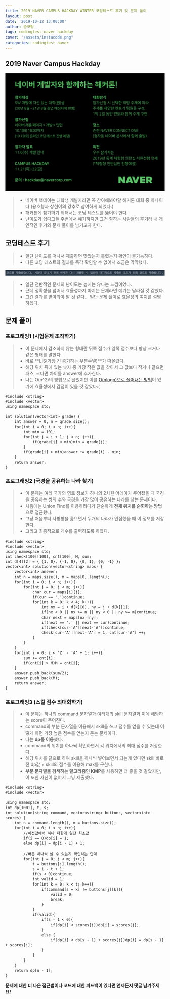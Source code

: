 ```yaml
---
title: 2019 NAVER CAMPUS HACKDAY WINTER 코딩테스트 후기 및 문제 풀이
layout: post
date: '2019-10-12 13:00:00'
author: 줌코딩
tags: codingtest naver hackday
cover: "/assets/instacode.png"
categories: codingtest naver
---
```


## 2019 Naver Campus Hackday

![사진](/assets/2019-naver-hackday-1.png)

>* 네이버 핵데이는 대학생 개발자라면 꼭 참여해봐야할 해커톤 대회 중 하나이다.(용호형과 상현이의 강추로 참여하게 되었다.)
>* 해커톤에 참가하기 위해서는 코딩 테스트를 뚫어야 한다.
>* 난이도가 쉽다고들 주변에서 얘기하지만 그건 잘하는 사람들의 후기라 내 개인적인 후기와 문제 풀이를 남기고자 한다.

## 코딩테스트 후기

>* 일단 난이도를 떠나서 제출하면 맞았는지 틀렸는지 확인이 불가능하다.
>* 다른 코딩 테스트와 결과를 즉각 확인할 수 없어서 조금은 막막했다.

![사진](/assets/2019-naver-hackday-3.png)

>* 일단 전반적인 문제의 난이도는 높지는 않다는 느낌이었다.
>* 근데 정확성을 넘어서 효율성까지 따지는 문제라면 얘기는 달라질 것 같았다.
>* 그건 결과를 받아봐야 알 것 같다... 일단 문제 풀이로 효율성의 여지를 설명하겠다.

## 문제 풀이

### 프로그래밍1 (시험문제 조작하기)

>* 이 문제에서 감소하지 않는 형태란 뒤쪽 점수가 앞쪽 점수보다 항상 크거나 같은 형태를 말한다.
>* 바로 **LIS(가장 긴 증가하는 부분수열)**가 떠올랐다.
>* 해당 위치 뒤에 있는 숫자 중 가장 작은 값을 찾아서 그 값보다 작거나 같으면 패스, 크다면 차이를 answer에 추가한다.
>* 나는 O(n^2)의 방법으로 풀었지만 이를 [O(nlogn)으로 풀어내는 방법](https://jason9319.tistory.com/113)이 있기에 효율성에서 감점이 있을 것 같았다:(

    #include <string>
    #include <vector>
    using namespace std;

    int solution(vector<int> grade) {
        int answer = 0, n = grade.size();
        for(int i = 0; i < n; i++){
            int min = 101;
            for(int j = i + 1; j < n; j++){
                if(grade[j] < min)min = grade[j];
            }
            if(grade[i] > min)answer += grade[i] - min;
        }
        return answer;
    }

### 프로그래밍2 (국경을 공유하는 나라 찾기)

>* 이 문제는 여러 국가의 영토 정보가 하나의 2차원 어레이가 주어졌을 때 국경을 공유하는 쌍의 수와 국경을 가장 많이 공유하는 나라를 찾는 문제이다.
>* 처음에는 Union Find를 이용하려다가 단순하게 **전체 위치를 순회하는 방법**으로 접근했다.
>* 그냥 처음부터 사방향을 훑으면서 두개의 나라가 인접했을 때 이 정보를 저장한다.
>* 그리고 최종적으로 개수를 출력하도록 하였다.

    #include <string>
    #include <vector>
    using namespace std;
    int check[100][100], cnt[100], M, sum;
    int d[4][2] = { {1, 0}, {-1, 0}, {0, 1}, {0, -1} };
    vector<int> solution(vector<string> maps) {
        vector<int> answer;
        int n = maps.size(), m = maps[0].length();
        for(int i = 0; i < n; i++){
            for(int j = 0; j < m; j++){
                char cur = maps[i][j];
                if(cur == '.')continue;
                for(int k = 0; k < 4; k++){
                    int nx = i + d[k][0], ny = j + d[k][1];
                    if(nx < 0 || nx >= n || ny < 0 || ny >= m)continue;
                    char next = maps[nx][ny];
                    if(next == '.' || next == cur)continue;
                    if(check[cur-'A'][next-'A'])continue;
                    check[cur-'A'][next-'A'] = 1, cnt[cur-'A'] ++;
                }
            }
        }
        for(int i = 0; i < 'Z' - 'A' + 1; i++){
            sum += cnt[i];
            if(cnt[i] > M)M = cnt[i];
        }
        answer.push_back(sum/2);
        answer.push_back(M);
        return answer;
    }

### 프로그래밍3 (스킬 점수 최대화하기)

>* 이 문제는 하나의 command 문자열과 여러개의 skill 문자열과 이에 해당하는 score이 주어진다.
>* command의 부분 문자열을 이용해서 skill을 쓰고 점수를 얻을 수 있는데 어떻게 하면 가장 높은 점수를 얻는지 묻는 문제이다.
>* 나는 **dp를 이용**했다.
>* command의 위치를 하나씩 확인하면서 각 위치에서의 최대 점수를 저장한다.
>* 해당 위치를 끝으로 하여 skill을 하나씩 넣어보면서 되는게 있다면 skill 바로 전 dp값 + skill의 점수를 이용해 max를 구한다.
>* **부분 문자열을 검색하는 알고리즘인 KMP**를 사용하면 더 좋을 것 같았지만, 이 또한 자신이 없어서 그냥 제출했다.

    #include <string>
    #include <vector>

    using namespace std;
    int dp[1001], t, s;
    int solution(string command, vector<string> buttons, vector<int> scores) {
        int n = command.length(), m = buttons.size();
        for(int i = 0; i < n; i++){
            //이전값에서 하나 더한게 일단 최소값
            if(i == 0)dp[i] = 1;
            else dp[i] = dp[i - 1] + 1;

            //버튼 하나씩 쓸 수 있는지 확인하는 단계
            for(int j = 0; j < m; j++){
                t = buttons[j].length();
                s = i - t + 1;
                if(s < 0)continue;
                int valid = 1;
                for(int k = 0; k < t; k++){
                    if(command[s + k] != buttons[j][k]){
                        valid = 0;
                        break;
                    }
                }
                if(valid){
                    if(s - 1 < 0){
                        if(dp[i] < scores[j])dp[i] = scores[j];
                    }
                    else {
                        if(dp[i] < dp[s - 1] + scores[j])dp[i] = dp[s - 1] + scores[j];
                    }
                }
            }
        }
        return dp[n - 1];
    }

**문제에 대한 더 나은 접근법이나 코드에 대한 피드백이 있다면 언제든지 댓글 남겨주세요!**
